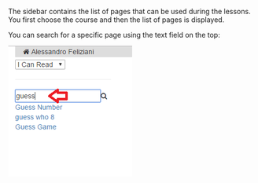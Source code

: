 The sidebar contains the list of pages that can be used during the lessons. You first choose the course and then the list of pages is displayed.

You can search for a specific page using the text field on the top:

![Search page](/wiki/images/search.png)